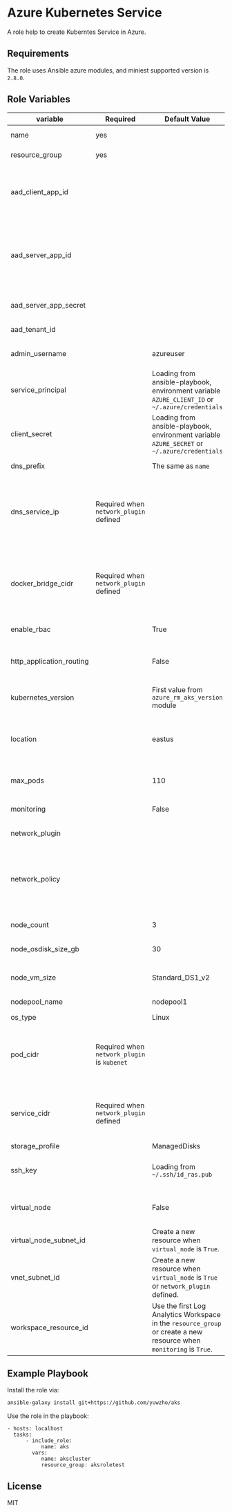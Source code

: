 Azure Kubernetes Service
=========

A role help to create Kuberntes Service in Azure.

Requirements
------------

The role uses Ansible azure modules, and miniest supported version is `2.8.0`.

Role Variables
--------------

| variable | Required | Default Value | description |
|--|--|--|--|
| name | yes |  | Name of the Kubernetes Service resource |
| resource_group | yes | | Resource group of the resource |
| aad_client_app_id | | | The ID of an Azure Active Directory client application of type `Native`. <br/>This application is for user login via kubectl.|
| aad_server_app_id | | | The ID of an Azure Active Directory server application of type `Web app/API`. <br/>This application represents the managed cluster's apiserver (Server application). |
| aad_server_app_secret | | | The secret of an Azure Active Directory server application. |
| aad_tenant_id | | | The ID of an Azure Active Directory tenant. |
| admin_username | | azureuser | User account to create on node VMs for SSH access. |
| service_principal | | Loading from ansible-playbook, environment variable `AZURE_CLIENT_ID` or `~/.azure/credentials` | Service principal used for authentication to Azure APIs. |
| client_secret | | Loading from ansible-playbook, environment variable `AZURE_SECRET` or `~/.azure/credentials` | Secret associated with the service principal. |
| dns_prefix | | The same as `name` | Prefix for hostnames that are created. |
| dns_service_ip | Required when `network_plugin` defined | | An IP address assigned to the Kubernetes DNS service. <br/>*This address must be within the Kubernetes service address range specified by `service_cidr`.* |
| docker_bridge_cidr | Required when `network_plugin` defined | | A specific IP address and netmask for the Docker bridge, using standard CIDR notation.<br/> *This address must not be in any Subnet IP ranges, or the Kubernetes service address range.* |
| enable_rbac | | True | Enable Kubernetes Role-Based Access Control. |
| http_application_routing | | False | Enable `http_application_routing` addon. Configure ingress with automatic public DNS name creation. |
| kubernetes_version | | First value from `azure_rm_aks_version` module |  Version of Kubernetes to use for creating the cluster. |
| location | | eastus | Region of the Kubernetes Service resource, will use `resource_group`'s location if not specified. <br/>*Location is required if resource group not exist*|
| max_pods | | 110| The maximum number of pods deployable to a node. |
| monitoring | | False | Enable `monitoring` addon. Turn on Log Analytics monitoring. |
| network_plugin | | | The Kubernetes network plugin to use. |
| network_policy | | | The Kubernetes network policy to use. Using together with "azure" network plugin. Specify `azure` for Azure network policy manager and `calico` for calico network policy controller. |
| node_count | | 3 | Number of nodes in the Kubernetes node pool. |
| node_osdisk_size_gb | | 30 | Size in GB of the OS disk for each node in the node pool. |
| node_vm_size | | Standard_DS1_v2 | Size of Virtual Machines to create as Kubernetes nodes. |
| nodepool_name | | nodepool1 | Node pool name, upto 12 alphanumeric characters. |
| os_type | | Linux | |
| pod_cidr | Required when `network_plugin` is `kubenet` | |  A CIDR notation IP range from which to assign pod IPs when kubenet is used. <br/>*This range must not overlap with any Subnet IP ranges.* |
| service_cidr | Required when `network_plugin` defined | | A CIDR notation IP range from which to assign service cluster IPs. <br/>*This range must not overlap with any Subnet IP ranges.* |
| storage_profile | | ManagedDisks | |
| ssh_key | | Loading from `~/.ssh/id_ras.pub` | Public key path or key contents to install on node VMs for SSH access. |
| virtual_node | | False | Enable `virtual_node` aadon. Fast provisioning of pods with Azure Container Instance.  |
| virtual_node_subnet_id | | Create a new resource when `virtual_node` is `True`. | |
| vnet_subnet_id | | Create a new resource when `virtual_node` is `True` or `network_plugin` defined. | The ID of a subnet in an existing VNet into which to deploy the cluster. |
| workspace_resource_id | | Use the first Log Analytics Workspace in the `resource_group` or create a new resource when `monitoring` is `True`. | The resource ID of an existing Log Analytics Workspace to use for storing monitoring data. |


Example Playbook
----------------
Install the role via:

```bash
ansible-galaxy install git+https://github.com/yuwzho/aks
```

Use the role in the playbook:

    - hosts: localhost
      tasks:
          - include_role:
               name: aks
            vars:
               name: akscluster
               resource_group: aksroletest

License
-------

MIT
